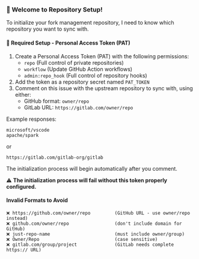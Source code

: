 ### 👋 Welcome to Repository Setup!

To initialize your fork management repository, I need to know which repository you want to sync with.

#### 🔑 Required Setup - Personal Access Token (PAT)

1. Create a Personal Access Token (PAT) with the following permissions:
   - `repo` (Full control of private repositories)
   - `workflow` (Update GitHub Action workflows)
   - `admin:repo_hook` (Full control of repository hooks)
2. Add the token as a repository secret named `PAT_TOKEN`
3. Comment on this issue with the upstream repository to sync with, using either:
   - GitHub format: `owner/repo`
   - GitLab URL: `https://gitlab.com/owner/repo`

Example responses:
```kubernetes/kubernetes
microsoft/vscode
apache/spark
```
or
```
https://gitlab.com/gitlab-org/gitlab
```

The initialization process will begin automatically after you comment. 

⚠️ **The initialization process will fail without this token properly configured.**

#### Invalid Formats to Avoid
```
❌ https://github.com/owner/repo         (GitHub URL - use owner/repo instead)
❌ github.com/owner/repo                 (don't include domain for GitHub)
❌ just-repo-name                        (must include owner/group)
❌ Owner/Repo                            (case sensitive)
❌ gitlab.com/group/project              (GitLab needs complete https:// URL)
```
